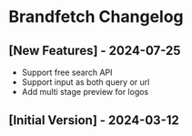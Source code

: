 # Brandfetch Changelog

## [New Features] - 2024-07-25

- Support free search API
- Support input as both query or url
- Add multi stage preview for logos

## [Initial Version] - 2024-03-12
